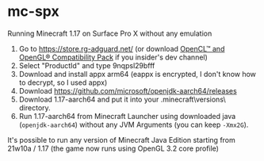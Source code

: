 # mc-spx
Running Minecraft 1.17 on Surface Pro X without any emulation

1. Go to https://store.rg-adguard.net/ (or download [OpenCL™ and OpenGL® Compatibility Pack](ms-windows-store://pdp/?productid=9NQPSL29BFFF) if you insider's dev channel)
2. Select "ProductId" and type 9nqpsl29bfff
3. Download and install appx arm64 (eappx is encrypted, I don't know how to decrypt, so I used appx)
4. Download https://github.com/microsoft/openjdk-aarch64/releases
5. Download 1.17-aarch64 and put it into your .minecraft\versions\ directory.
6. Run 1.17-aarch64 from Minecraft Launcher using downloaded java (`openjdk-aarch64`) without any JVM Arguments (you can keep `-Xmx2G`).

It's possible to run any version of Minecraft Java Edition starting from 21w10a / 1.17 (the game now runs using OpenGL 3.2 core profile)
